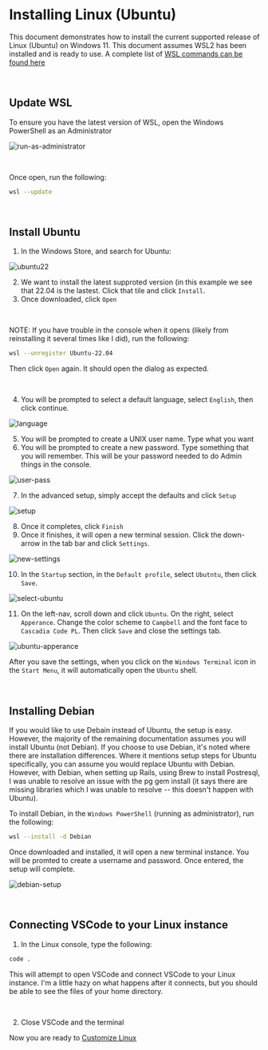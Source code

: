 # Installing Linux (Ubuntu)

This document demonstrates how to install the current supported release of Linux (Ubuntu) on Windows 11. This document assumes WSL2 has been installed and is ready to use. A complete list of [WSL commands can be found here](https://learn.microsoft.com/en-us/windows/wsl/basic-commands)

<br/>

## Update WSL

To ensure you have the latest version of WSL, open the Windows PowerShell as an Administrator

![run-as-administrator](https://user-images.githubusercontent.com/516548/192077877-6748108f-fdd2-4c83-b0ba-3ac31224c9bf.png)

<br/>

Once open, run the following:

```sh
wsl --update
```

<br/>

## Install Ubuntu

1. In the Windows Store, and search for Ubuntu:

![ubuntu22](https://user-images.githubusercontent.com/516548/192082167-6b8ee768-0684-4851-af15-2d3f13c99c1b.png)

2. We want to install the latest supproted version (in this example we see that 22.04 is the lastest. Click that tile and click `Install`.
3. Once downloaded, click `Open`

<br/>

NOTE: If you have trouble in the console when it opens (likely from reinstalling it several times like I did), run the following:

```sh
wsl --unregister Ubuntu-22.04
```

Then click `Open` again. It should open the dialog as expected.

<br/>

4. You will be prompted to select a default language, select `English`, then click continue.

![language](https://user-images.githubusercontent.com/516548/192082523-3744a840-f70d-411a-aae7-f550754cce02.png)

5. You will be prompted to create a UNIX user name. Type what you want
6. You will be prompted to create a new password. Type something that you will remember. This will be your password needed to do Admin things in the console.

![user-pass](https://user-images.githubusercontent.com/516548/192082563-30b260b3-4850-4a59-9f82-9274a4f88d1b.png)

7. In the advanced setup, simply accept the defaults and click `Setup`

![setup](https://user-images.githubusercontent.com/516548/192082591-11ddf920-81a6-4126-8735-75eaf9190088.png)

8. Once it completes, click `Finish`
9. Once it finishes, it will open a new terminal session. Click the down-arrow in the tab bar and click `Settings`.

![new-settings](https://user-images.githubusercontent.com/516548/192082679-8cc094a2-e920-4b00-943e-91a3e75ccb4b.png)

10. In the `Startup` section, in the `Default profile`, select `Ubutntu`, then click `Save`.

![select-ubuntu](https://user-images.githubusercontent.com/516548/192082727-17a7da64-b6f4-43a6-8385-2a0d3c9358a1.png)

11. On the left-nav, scroll down and click `Ubuntu`. On the right, select `Apperance`. Change the color scheme to `Campbell` and the font face to `Cascadia Code PL`. Then click `Save` and close the settings tab.

![ubuntu-apperance](https://user-images.githubusercontent.com/516548/192082890-1540c8e6-0ac9-4d07-a328-40ba8b2baa2b.png)


After you save the settings, when you click on the `Windows Terminal` icon in the `Start Menu`, it will automatically open the `Ubuntu` shell.

<br/>

## Installing Debian

If you would like to use Debain instead of Ubuntu, the setup is easy. However, the majority of the remaining documentation assumes you will install Ubuntu (not Debian). If you choose to use Debian, it's noted where there are installation differences. Where it mentions setup steps for Ubuntu specifically, you can assume you would replace Ubuntu with Debian. However, with Debian, when setting up Rails, using Brew to install Postresql, I was unable to resolve an issue with the pg gem install (it says there are missing libraries which I was unable to resolve -- this doesn't happen with Ubuntu).

To install Debian, in the `Windows PowerShell` (running as administrator), run the following:

```sh
wsl --install -d Debian
```

Once downloaded and installed, it will open a new terminal instance. You will be promted to create a username and password. Once entered, the setup will complete.

![debian-setup](https://user-images.githubusercontent.com/516548/192112953-e95b93a0-5c68-407a-8ae3-ea0b15ad8fe4.png)

<br/>

## Connecting VSCode to your Linux instance

1. In the Linux console, type the following:

```sh
code .
```

This will attempt to open VSCode and connect VSCode to your Linux instance. I'm a little hazy on what happens after it connects, but you should be able to see the files of your home directory.

<br/>

2. Close VSCode and the terminal 

Now you are ready to [Customize Linux](https://github.com/scott-knight/linux-on-windows-11/blob/main/customize-linux.md)

